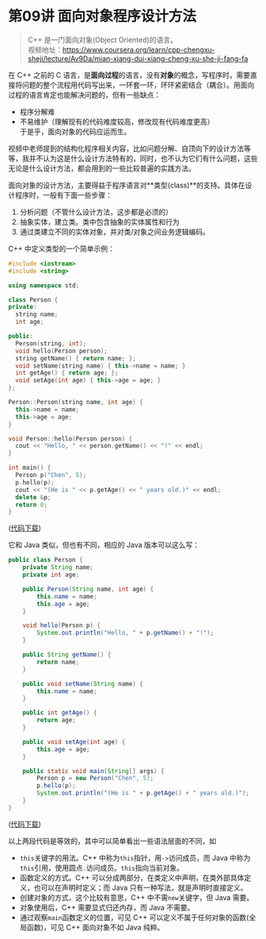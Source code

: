# 第09讲 面向对象程序设计方法

> C++ 是一门面向对象(Object Oriented)的语言。  
> 视频地址：<https://www.coursera.org/learn/cpp-chengxu-sheji/lecture/Av9Da/mian-xiang-dui-xiang-cheng-xu-she-ji-fang-fa>

在 C++ 之前的 C 语言，是**面向过程**的语言，没有**对象**的概念，写程序时，需要直接将问题的整个流程用代码写出来，一环套一环，环环紧密结合（耦合）。用面向过程的语言肯定也能解决问题的，但有一些缺点：
* 程序分解难
* 不易维护（理解现有的代码难度较高，修改现有代码难度更高）  
于是乎，面向对象的代码应运而生。

视频中老师提到的结构化程序相关内容，比如问题分解、自顶向下的设计方法等等，我并不认为这是什么设计方法特有的，同时，也不认为它们有什么问题，这些无论是什么设计方法，都会用到的一些比较普遍的实践方法。

面向对象的设计方法，主要得益于程序语言对**类型(class)**的支持。具体在设计程序时，一般有下面一些步骤：
1. 分析问题（不管什么设计方法，这步都是必须的）
2. 抽象实体，建立类。类中包含抽象的实体属性和行为
3. 通过类建立不同的实体对象，并对类/对象之间业务逻辑编码。

C++ 中定义类型的一个简单示例：
``` C++
#include <iostream>
#include <string>

using namespace std;

class Person {
private:
  string name;
  int age;

public:
  Person(string, int);
  void hello(Person person);
  string getName() { return name; };
  void setName(string name) { this->name = name; }
  int getAge() { return age; };
  void setAge(int age) { this->age = age; }
};

Person::Person(string name, int age) {
  this->name = name;
  this->age = age;
}

void Person::hello(Person person) {
  cout << "Hello, " << person.getName() << "!" << endl;
}

int main() {
  Person p("Chen", 5);
  p.hello(p);
  cout << "(He is " << p.getAge() << " years old.)" << endl;
  delete &p;
  return 0;
}
```
([代码下载](code/ch09/Person.cc))

它和 Java 类似，但也有不同，相应的 Java 版本可以这么写：
``` Java
public class Person {
    private String name;
    private int age;

    public Person(String name, int age) {
        this.name = name;
        this.age = age;
    }

    void hello(Person p) {
        System.out.println("Hello, " + p.getName() + "!");
    }

    public String getName() {
        return name;
    }

    public void setName(String name) {
        this.name = name;
    }

    public int getAge() {
        return age;
    }

    public void setAge(int age) {
        this.age = age;
    }

    public static void main(String[] args) {
        Person p = new Person("Chen", 5);
        p.hello(p);
        System.out.println("(He is " + p.getAge() + " years old.)");
    }
}
```
([代码下载](code/ch09/Person.java))

以上两段代码是等效的，其中可以简单看出一些语法层面的不同，如
* ``this``关键字的用法。C++ 中称为``this``指针，用``->``访问成员，而 Java 中称为``this``引用，使用圆点``.``访问成员。``this``指向当前对象。
* 函数定义的方式。C++ 可以分成两部分，在类定义中声明，在类外部具体定义，也可以在声明时定义；而 Java 只有一种写法，就是声明时直接定义。
* 创建对象的方式，这个比较有意思，C++ 中不需``new``关键字，但 Java 需要。
* 对象使用后，C++ 需要显式归还内存，而 Java 不需要。
* 通过观察``main``函数定义的位置，可见 C++ 可以定义不属于任何对象的函数(全局函数)，可见 C++ 面向对象不如 Java 纯粹。
